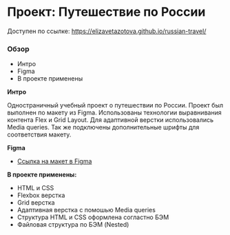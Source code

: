 # Проект: Путешествие по России
Доступен по ссылке:
https://elizavetazotova.github.io/russian-travel/

### Обзор
* Интро
* Figma
* В проекте применены

**Интро**

Одностраничный учебный проект о путешествии по России.
Проект был выполнен по макету из Figma. Использованы технологии выравнивания контента Flex и Grid Layout. Для адаптивной верстки использовались Media queries. Так же подключены дополнительные шрифты для соответствия макету.

**Figma**

* [Ссылка на макет в Figma](https://www.figma.com/file/5S2WSbEFL6awjVWJ0NWL8Q/Sprint-3_-Russia-_-desktop-mobile?node-id=28503%3A0)

**В проекте применены:**
- HTML и CSS
- Flexbox верстка
- Grid верстка
- Адаптивная верстка с помошью Media queries
- Структура HTML и CSS оформлена согластно БЭМ
- Файловая структура по БЭМ (Nested)

